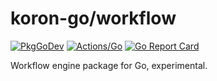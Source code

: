 # koron-go/workflow

[![PkgGoDev](https://pkg.go.dev/badge/github.com/koron-go/workflow)](https://pkg.go.dev/github.com/koron-go/workflow)
[![Actions/Go](https://github.com/koron-go/workflow/workflows/Go/badge.svg)](https://github.com/koron-go/workflow/actions?query=workflow%3AGo)
[![Go Report Card](https://goreportcard.com/badge/github.com/koron-go/workflow)](https://goreportcard.com/report/github.com/koron-go/workflow)

Workflow engine package for Go, experimental.
